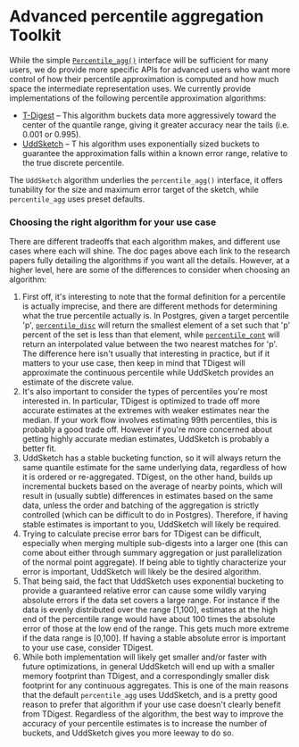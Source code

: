 # Advanced percentile aggregation <tag type="toolkit">Toolkit</tag>
While the simple [`Percentile_agg()`](/hyperfunctions/percentile-approximation/aggregation-methods/percentile_agg)
interface will be sufficient for many users, we do provide more specific APIs for
advanced users who want more control of how their percentile approximation is
computed and how much space the intermediate representation uses.  We currently
provide implementations of the following percentile approximation algorithms:

- [T-Digest][tdigest] –
This algorithm buckets data more aggressively toward the center of the quantile range,
giving it greater accuracy near the tails (i.e. 0.001 or 0.995).
- [UddSketch][uddsketch] – T
his algorithm uses exponentially sized buckets to guarantee the approximation
falls within a known error range, relative to the true discrete percentile.

The `UddSketch` algorithm underlies the `percentile_agg()` interface, it offers
tunability for the size and maximum error target of the sketch, while `percentile_agg`
uses preset defaults.

### Choosing the right algorithm for your use case
There are different tradeoffs that each algorithm makes, and different use cases
where each will shine.  The doc pages above each link to the research papers fully
detailing the algorithms if you want all the details.  However, at a higher level,
here are some of the differences to consider when choosing an algorithm:

1. First off, it's interesting to note that the formal definition for a percentile
is actually imprecise, and there are different methods for determining what the
true percentile actually is.  In Postgres, given a target percentile 'p',
[`percentile_disc`](https://www.postgresql.org/docs/current/functions-aggregate.html#FUNCTIONS-ORDEREDSET-TABLE)
will return the smallest element of a set such that 'p' percent of the set is
less than that element, while [`percentile_cont`](https://www.postgresql.org/docs/current/functions-aggregate.html#FUNCTIONS-ORDEREDSET-TABLE)
will return an interpolated value between the two nearest matches for 'p'.  The
difference here isn't usually that interesting in practice, but if it matters to
your use case, then keep in mind that TDigest will approximate the continuous
percentile while UddSketch provides an estimate of the discrete value.
1. It's also important to consider the types of percentiles you're most interested
in.  In particular, TDigest is optimized to trade off more accurate estimates at
the extremes with weaker estimates near the median.  If your work flow involves
estimating 99th percentiles, this is probably a good trade off.  However if you're
more concerned about getting highly accurate median estimates, UddSketch is
probably a better fit.
1. UddSketch has a stable bucketing function, so it will always return the same
quantile estimate for the same underlying data, regardless of how it is ordered
or re-aggregated.  TDigest, on the other hand, builds up incremental buckets based
on the average of nearby points, which will result in (usually subtle) differences
in estimates based on the same data, unless the order and batching of the
aggregation is strictly controlled (which can be difficult to do in Postgres).
Therefore, if having stable estimates is important to you, UddSketch will likely
be required.
1. Trying to calculate precise error bars for TDigest can be difficult, especially
when merging multiple sub-digests into a larger one (this can come about either
through summary aggregation or just parallelization of the normal point aggregate).
If being able to tightly characterize your error is important, UddSketch will
likely be the desired algorithm.
1. That being said, the fact that UddSketch uses exponential bucketing to provide
a guaranteed relative error can cause some wildly varying absolute errors if the
data set covers a large range.  For instance if the data is evenly distributed
over the range [1,100], estimates at the high end of the percentile range would
have about 100 times the absolute error of those at the low end of the range.
This gets much more extreme if the data range is [0,100].  If having a stable
absolute error is important to your use case, consider TDigest.
1. While both implementation will likely get smaller and/or faster with future
optimizations, in general UddSketch will end up with a smaller memory footprint
than TDigest, and a correspondingly smaller disk footprint for any continuous
aggregates.  This is one of the main reasons that the default `percentile_agg`
uses UddSketch, and is a pretty good reason to prefer that algorithm if your use
case doesn't clearly benefit from TDigest.  Regardless of the algorithm, the best
way to improve the accuracy of your percentile estimates is to increase the
number of buckets, and UddSketch gives you more leeway to do so.

[tdigest]: /hyperfunctions/percentile-approximation/percentile-aggregation-methods/tdigest/
[uddsketch]: /hyperfunctions/percentile-approximation/percentile-aggregation-methods/uddsketch/
